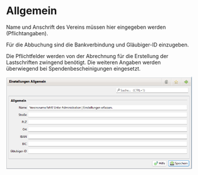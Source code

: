 # Allgemein

Name und Anschrift des Vereins müssen hier eingegeben werden (Pflichtangaben).

Für die Abbuchung sind die Bankverbindung und Gläubiger-ID einzugeben.

Die Pflichtfelder werden von der Abrechnung für die Erstellung der Lastschriften zwingend benötigt. Die weiteren Angaben werden überwiegend bei Spendenbescheinigungen eingesetzt.

![](<../../../allgemeine-funktionen/administration/einstellungen/img/Allgemein (1).png>)
